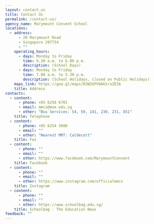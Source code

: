 ```yaml
---
layout: contact_us
title: Contact Us
permalink: /contact-us/
agency_name: Marymount Convent School
locations:
  - address:
      - 20 Marymount Road
      - Singapore 297754
      - ""
    operating_hours:
      - days: Monday to Friday
        time: 6.30 a.m. to 6.00 p.m.
        description: (School Days)
      - days: Monday to Friday
        time: 7.00 a.m. to 5.30 p.m.
        description: (School Holidays, closed on Public Holidays)
    maps_link: https://goo.gl/maps/H3W2GPV6AU1raZE5A
    title: Address
contacts:
  - content:
      - phone: +65 6256 6701
      - email: mmcs@moe.edu.sg
      - other: "Bus Services: 54, 59, 141, 230, 231, 851"
    title: Telephone
  - content:
      - phone: +65 6254 3080
      - email: ""
      - other: "Nearest MRT: Caldecott"
    title: Fax
  - content:
      - phone: ""
      - email: ""
      - other: https://www.facebook.com/MarymountConvent
    title: Facebook
  - content:
      - phone: ""
      - email: ""
      - other: https://www.instagram.com/officialmmcs
    title: Instagram
  - content:
      - phone: ""
      - email: ""
      - other: https://www.schoolbag.edu.sg/
    title: Schoolbag - The Education News
feedback: ""
---
```

